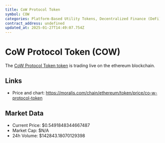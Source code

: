 ```yaml
---
title: CoW Protocol Token
symbol: COW
categories: Platform-Based Utility Tokens, Decentralized Finance (DeFi), Decentralized Exchange (DEX)
contract_address: undefined
updated_at: 2025-01-27T14:49:07.754Z
---
```


# CoW Protocol Token (COW)
The [CoW Protocol Token token](https://moralis.com/chain/ethereum/token/price/co-w-protocol-token) is trading live on the ethereum blockchain.

## Links
- Price and chart: https://moralis.com/chain/ethereum/token/price/co-w-protocol-token

## Market Data
- Current Price: $0.5491848344667487
- Market Cap: $N/A
- 24h Volume: $142843.18070129398

